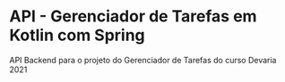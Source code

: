 # API - Gerenciador de Tarefas em Kotlin com Spring
API Backend para o projeto do Gerenciador de Tarefas do curso Devaria 2021
